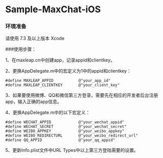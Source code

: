 # Sample-MaxChat-iOS

### 环境准备

请使用 7.3 及以上版本 Xcode

###使用步骤：

1、在maxleap.cn中创建app，记录appid和clientkey。

2、更换AppDelegate.m中的宏定义为1中的appid和clientkey：

    #define MAXLEAP_APPID           @"your_app_id"
    #define MAXLEAP_CLIENTKEY       @"your_client_key"

3、如果要使用微博、QQ和微信第三方登录，需要先在相应的开发者后台注册app，输入正确的app信息。

4、更换AppDelegate.m中的以下宏定义：

    #define WECHAT_APPID            @"your_wechat_appid"
    #define WECHAT_SECRET           @"your_wechat_secret"
    #define WEIBO_APPKEY            @"your_weibo_appkey"
    #define WEIBO_REDIRECTURL       @"your_weibo_redirect_url"
    #define QQ_APPID                @"your_qq_appid"

5、更新Info.plist文件中URL Types中以上第三方登陆需要的设置。
